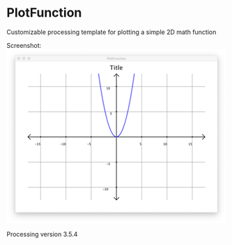 # PlotFunction
Customizable processing template for plotting a simple 2D math function

Screenshot:
![screenshot](https://github.com/jdslab/PlotFunction/blob/master/Screenshots/PlotFunction_Screenshot_0.png)

Processing version 3.5.4
